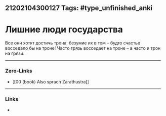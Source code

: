 21202104300127
Tags: #type_unfinished_anki 
---
# Лишние люди государства

Все они хотят достичь трона: безумие их в том – будто счастье восседало бы на троне! Часто грязь восседает на троне – а часто и трон на грязи.

---
### Zero-Links
- [[00 (book) Also sprach Zarathustra]]
---
### Links
-